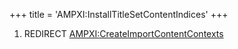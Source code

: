 +++
title = 'AMPXI:InstallTitleSetContentIndices'
+++

1.  REDIRECT
    [AMPXI:CreateImportContentContexts](AMPXI:CreateImportContentContexts "wikilink")